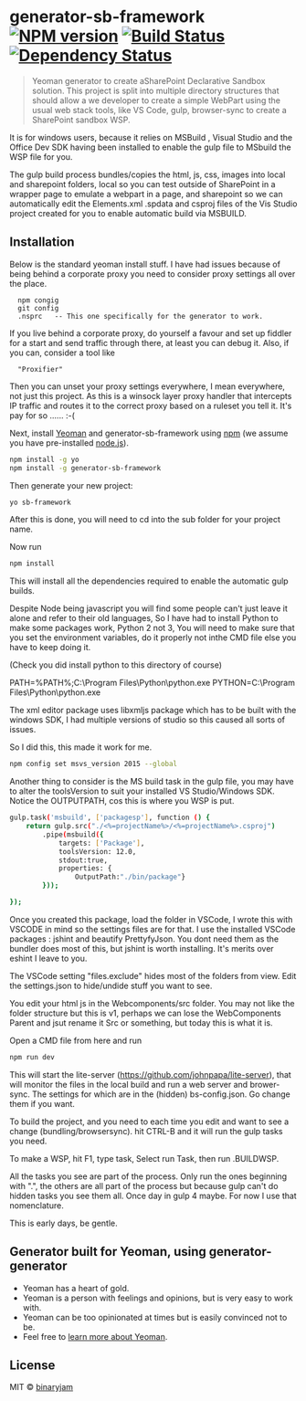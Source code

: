 # generator-sb-framework [![NPM version][npm-image]][npm-url] [![Build Status][travis-image]][travis-url] [![Dependency Status][daviddm-image]][daviddm-url]
> Yeoman generator to create aSharePoint  Declarative Sandbox solution.
This project is split into multiple directory structures that should allow a we developer to create a simple WebPart using
the usual web stack tools, like VS Code, gulp, browser-sync to create a SharePoint sandbox WSP.

It is for windows users,  because it relies on MSBuild , Visual Studio and the Office Dev SDK having been installed to enable
the gulp file to MSbuild the WSP file for you.

The gulp build process bundles/copies the html, js, css, images into local and sharepoint folders, local so you can test outside of
SharePoint in a wrapper page to emulate a webpart in a page, and sharepoint so we can automatically edit the Elements.xml .spdata and csproj files
of the Vis Studio project created for you to enable automatic build via MSBUILD. 

## Installation

Below is the standard yeoman install stuff. I have had issues because of being behind a corporate proxy
you need to consider proxy settings all over the place.
  
      npm congig
      git config
      .nsprc   -- This one specifically for the generator to work.
      
If you live behind a corporate proxy, do yourself a favour and set up fiddler for a start and send traffic through there, at least you can debug it.
Also, if you can, consider a tool like 

      "Proxifier"
Then you can unset your proxy settings everywhere, I mean everywhere, not just this project. As this is a winsock layer proxy handler that 
intercepts IP traffic and routes it to the correct proxy based on a ruleset you tell it.  It's pay for so ...... :-(
      

Next, install [Yeoman](http://yeoman.io) and generator-sb-framework using [npm](https://www.npmjs.com/) (we assume you have pre-installed [node.js](https://nodejs.org/)).

```bash
npm install -g yo
npm install -g generator-sb-framework
```

Then generate your new project:

```bash
yo sb-framework
```

After this is done, you will need to cd into the sub folder for your project name.

Now run 
```bash
npm install 
```
This will install all the dependencies required to enable the automatic gulp builds.

Despite Node being javascript you will find some people can't just leave it alone and refer to their old languages,
So I have had to install Python to make some packages work, Python 2 not 3,  You will need to make sure that you set 
the environment variables, do it properly not inthe CMD file else you have to keep doing it.

(Check you did install python to this directory of course) 

PATH=%PATH%;C:\Program Files\Python\python.exe
PYTHON=C:\Program Files\Python\python.exe


The xml editor package uses libxmljs package which has to be built with the windows SDK,   I had multiple versions of studio
so this caused all sorts of issues.

So I did this, this made it work for me.
 
```bash
npm config set msvs_version 2015 --global
```

Another thing to consider is the MS build task in the gulp file, you may have to alter the toolsVersion to suit your installed
VS Studio/Windows SDK.  Notice the OUTPUTPATH, cos this is where you WSP is put.

```bash
gulp.task('msbuild', ['packagesp'], function () {
    return gulp.src("./<%=projectName%>/<%=projectName%>.csproj")
        .pipe(msbuild({
            targets: ['Package'],
            toolsVersion: 12.0,
            stdout:true,
            properties: { 
                OutputPath:"./bin/package"}
        }));

});
```

Once you created this package, load the folder in VSCode,  I wrote this with VSCODE in mind so the settings files are for that.
I use the installed VSCode packages : jshint and beautify PrettyfyJson.  You dont need them as the bundler does most of this, but
jshint is worth installing.  It's merits over eshint I leave to you.

The VSCode setting "files.exclude" hides most of the folders from view.  Edit the settings.json to hide/undide stuff you want to see.

You edit your html js in the Webcomponents/src folder. You may not like the folder structure but this is v1, perhaps we can lose the WebComponents Parent and jsut rename it Src or something,
but today this is what it is.

Open a CMD file from here and run

```bash
npm run dev
```  

This will start the lite-server (https://github.com/johnpapa/lite-server), that will monitor the files in the local build
and run a web server and brower-sync.  The settings for which are in the (hidden) bs-config.json.  Go change them if you want.

To build the project, and you need to each time you edit and want to see a change (bundling/browsersync). hit CTRL-B
and it will run the gulp tasks you need.

To make a WSP, hit F1, type task, Select run Task, then run .BUILDWSP.

All the tasks you see are part of the process.  Only run the ones beginning with ".", the others are all part of the process
but because gulp can't do hidden tasks you see them all.  Once day in gulp 4 maybe.  For now I use that nomenclature.

This is early days, be gentle.


## Generator built for Yeoman, using generator-generator

 * Yeoman has a heart of gold.
 * Yeoman is a person with feelings and opinions, but is very easy to work with.
 * Yeoman can be too opinionated at times but is easily convinced not to be.
 * Feel free to [learn more about Yeoman](http://yeoman.io/).

## License

MIT © [binaryjam]()


[npm-image]: https://badge.fury.io/js/generator-sb-framework.svg
[npm-url]: https://npmjs.org/package/generator-sb-framework
[travis-image]: https://travis-ci.org/binaryjam/generator-sb-framework.svg?branch=master
[travis-url]: https://travis-ci.org/binaryjam/generator-sb-framework
[daviddm-image]: https://david-dm.org/binaryjam/generator-sb-framework.svg?theme=shields.io
[daviddm-url]: https://david-dm.org/binaryjam/generator-sb-framework
